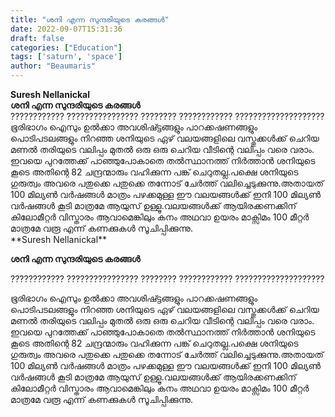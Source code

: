 ```yaml
---
title: "ശനി എന്ന സുന്ദരിയുടെ കരങ്ങൾ"
date: 2022-09-07T15:31:36
draft: false
categories: ["Education"]
tags: ['saturn', 'space']
author: "Beaumaris"
---
```


<div class="m8h3af8h l7ghb35v kjdc1dyq kmwttqpk gh25dzvf n3t5jt4f">
<div dir="auto"><strong>Suresh Nellanickal </strong></div>
<div dir="auto"></div>
<div dir="auto"><strong>ശനി എന്ന സുന്ദരിയുടെ കരങ്ങൾ</strong></div>
</div>
<div class="l7ghb35v kjdc1dyq kmwttqpk gh25dzvf jikcssrz n3t5jt4f">
<div dir="auto">???????????? ???????????????? ???????? ???????????? ????????????????????</div>
</div>
<div class="l7ghb35v kjdc1dyq kmwttqpk gh25dzvf jikcssrz n3t5jt4f">
<div dir="auto"></div>
<div dir="auto">ഭൂരിഭാഗം ഐസും ഉൽക്കാ അവശിഷ്ട്ടങ്ങളും പാറക്കഷണങ്ങളും പൊടിപടലങ്ങളും നിറഞ്ഞ ശനിയുടെ ഏഴ് വലയങ്ങളിലെ വസ്തുക്കൾക്ക് ചെറിയ മണൽ തരിയുടെ വലിപ്പം മുതൽ ഒരു ഒരു ചെറിയ വീടിന്റെ വലിപ്പം വരെ വരാം. ഇവയെ പുറത്തേക്ക് പാഞ്ഞുപോകാതെ തൽസ്ഥാനത്ത് നിർത്താൻ ശനിയുടെ കൂടെ അതിന്റെ 82 ചന്ദ്രന്മാരും വഹിക്കുന്ന പങ്ക് ചെറുതല്ല.പക്ഷെ ശനിയുടെ ഗുരുത്വം അവരെ പതുക്കെ പതുക്കെ തന്നോട് ചേർത്ത് വലിച്ചെടുക്കുന്നു.അതായത് 100 മില്യൺ വർഷങ്ങൾ മാത്രം പഴക്കമുള്ള ഈ വലയങ്ങൾക്ക് ഇനി 100 മില്യൺ വർഷങ്ങൾ കൂടി മാത്രമേ ആയുസ് ഉള്ളൂ.വലയങ്ങൾക്ക് ആയിരക്കണക്കിന് കിലോമീറ്റർ വിസ്താരം ആവാമെങ്കിലും കനം അഥവാ ഉയരം മാക്സിമം 100 മീറ്റർ മാത്രമേ വരൂ എന്ന് കണക്കുകൾ സൂചിപ്പിക്കുന്നു.</div>
</div>
**Suresh Nellanickal**

**ശനി എന്ന സുന്ദരിയുടെ കരങ്ങൾ**

???????????? ???????????????? ???????? ???????????? ????????????????????

ഭൂരിഭാഗം ഐസും ഉൽക്കാ അവശിഷ്ട്ടങ്ങളും പാറക്കഷണങ്ങളും പൊടിപടലങ്ങളും നിറഞ്ഞ ശനിയുടെ ഏഴ് വലയങ്ങളിലെ വസ്തുക്കൾക്ക് ചെറിയ മണൽ തരിയുടെ വലിപ്പം മുതൽ ഒരു ഒരു ചെറിയ വീടിന്റെ വലിപ്പം വരെ വരാം. ഇവയെ പുറത്തേക്ക് പാഞ്ഞുപോകാതെ തൽസ്ഥാനത്ത് നിർത്താൻ ശനിയുടെ കൂടെ അതിന്റെ 82 ചന്ദ്രന്മാരും വഹിക്കുന്ന പങ്ക് ചെറുതല്ല.പക്ഷെ ശനിയുടെ ഗുരുത്വം അവരെ പതുക്കെ പതുക്കെ തന്നോട് ചേർത്ത് വലിച്ചെടുക്കുന്നു.അതായത് 100 മില്യൺ വർഷങ്ങൾ മാത്രം പഴക്കമുള്ള ഈ വലയങ്ങൾക്ക് ഇനി 100 മില്യൺ വർഷങ്ങൾ കൂടി മാത്രമേ ആയുസ് ഉള്ളൂ.വലയങ്ങൾക്ക് ആയിരക്കണക്കിന് കിലോമീറ്റർ വിസ്താരം ആവാമെങ്കിലും കനം അഥവാ ഉയരം മാക്സിമം 100 മീറ്റർ മാത്രമേ വരൂ എന്ന് കണക്കുകൾ സൂചിപ്പിക്കുന്നു.
